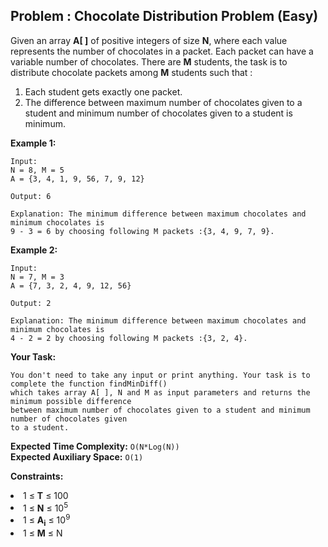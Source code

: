 ## Problem : Chocolate Distribution Problem (Easy)
Given an array **A[ ]** of positive integers of size **N**, where each value represents the number of chocolates in a packet. Each packet can have a variable number of chocolates. There are **M** students, the task is to distribute chocolate packets among **M** students such that :
1. Each student gets exactly one packet.
2. The difference between maximum number of chocolates given to a student and minimum number of chocolates given to a student is minimum.

**Example 1:**
```
Input:
N = 8, M = 5
A = {3, 4, 1, 9, 56, 7, 9, 12}

Output: 6

Explanation: The minimum difference between maximum chocolates and minimum chocolates is 
9 - 3 = 6 by choosing following M packets :{3, 4, 9, 7, 9}.
```

**Example 2:**
```
Input:
N = 7, M = 3
A = {7, 3, 2, 4, 9, 12, 56}

Output: 2

Explanation: The minimum difference between maximum chocolates and minimum chocolates is 
4 - 2 = 2 by choosing following M packets :{3, 2, 4}.
```

**Your Task:**
```
You don't need to take any input or print anything. Your task is to complete the function findMinDiff() 
which takes array A[ ], N and M as input parameters and returns the minimum possible difference 
between maximum number of chocolates given to a student and minimum number of chocolates given 
to a student.
```

**Expected Time Complexity:** ```O(N*Log(N))```<br>
**Expected Auxiliary Space:** ```O(1)```

**Constraints:**
<li>1 ≤ <b>T</b> ≤ 100</li>
<li>1 ≤ <b>N</b> ≤ 10<sup>5</sup></li>
<li>1 ≤ <b>A<sub>i</sub></b> ≤ 10<sup>9</sup></li>
<li>1 ≤ <b>M</b> ≤ N</li>